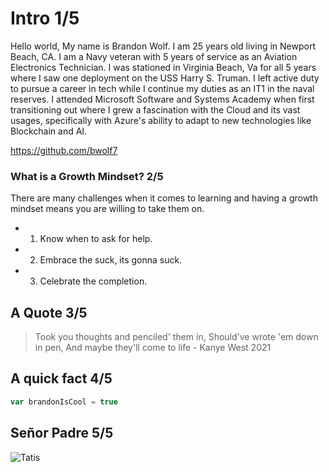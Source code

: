 # Intro 1/5

Hello world,
My name is Brandon Wolf. I am 25 years old living in Newport Beach, CA. I am a Navy veteran with 5 years of service as an Aviation Electronics Technician. I was stationed in Virginia Beach, Va for all 5 years where I saw one deployment on the USS Harry S. Truman. I left active duty to pursue a career in tech while I continue my duties as an IT1 in the naval reserves. I attended Microsoft Software and Systems Academy when first transitioning out where I grew a fascination with the Cloud and its vast usages, specifically with Azure's ability to adapt to new technologies like Blockchain and AI.

https://github.com/bwolf7

### What is a Growth Mindset? 2/5 
There are many challenges when it comes to learning and having a growth mindset means you are willing to take them on.
- 1. Know when to ask for help. 
- 2. Embrace the suck, its gonna suck. 
- 3. Celebrate the completion. 

## A Quote 3/5 
> Took you thoughts and penciled' them in,
Should've wrote 'em down in pen, 
And maybe they'll come to life - Kanye West 2021 


## A quick fact 4/5

```js
var brandonIsCool = true
```

## Señor Padre 5/5 
![Tatis](https://static01.nyt.com/images/2021/02/19/sports/19kepner-padres-print1/18kepner-padres-1-mediumSquareAt3X.jpg) 

